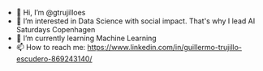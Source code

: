 - 👋 Hi, I’m @gtrujilloes
- 👀 I’m interested in Data Science with social impact. That's why I lead AI Saturdays Copenhagen
- 🌱 I’m currently learning Machine Learning
- 📫 How to reach me: https://www.linkedin.com/in/guillermo-trujillo-escudero-869243140/

<!---
gtrujilloes/gtrujilloes is a ✨ special ✨ repository because its `README.md` (this file) appears on your GitHub profile.
You can click the Preview link to take a look at your changes.
--->
